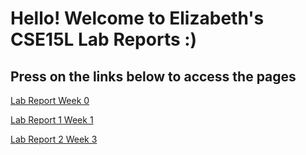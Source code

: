 
# Hello! Welcome to Elizabeth's CSE15L Lab Reports :)

## Press on the links below to access the pages

[Lab Report Week 0](https://elbbeele.github.io/cse15l-lab-reports/lab-report-1-week-0.html)

[Lab Report 1 Week 1](https://elbbeele.github.io/cse15l-lab-reports/lab-report-1-week-1.html)

[Lab Report 2 Week 3](https://elbbeele.github.io/cse15l-lab-reports/lab-report-2-week-3.html)
